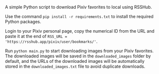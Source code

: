 A simple Python script to download Pixiv favorites to local using RSSHub.

Use the command `pip install -r requirements.txt` to install the required Python packages.

Login to your Pixiv personal page, copy the numerical ID from the URL and paste it at the end of `RSS_URL = 'https://rsshub.app/pixiv/user/bookmarks/'`.

Run `python main.py` to start downloading images from your Pixiv favorites. The downloaded images will be saved in the `downloaded_images` folder by default, and the URLs of the downloaded images will be automatically stored in the `downloaded_images.txt` file to avoid duplicate downloads.